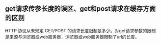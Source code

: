 ## get请求传参长度的误区、get和post请求在缓存方面的区别



HTTP 协议从未规定 GET/POST 的请求长度限制是多少。对get请求参数的限制是来源与浏览器或web服务器，浏览器或web服务器限制了url的长度。


